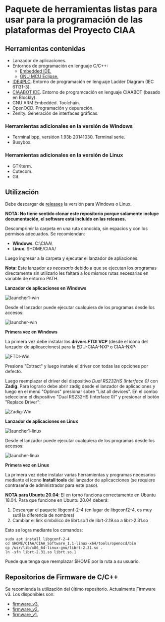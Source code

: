 # Paquete de herramientas listas para usar para la programación de las plataformas del Proyecto CIAA

## Herramientas contenidas

- Lanzador de aplicaciones.
- Entornos de programación en lenguaje C/C++:
     - [Embedded IDE.](embedded-ide/README.md)
     - [GNU MCU Eclipse.](eclipse/README.md)
 - [IDE4PLC](ide4plc/README.md). Entorno de programación en lenguaje Ladder Diagram (IEC 61131-3).
 - [CIAABOT IDE](ciaabot-ide/README.md). Entorno de programcación en lenguaje CIAABOT (basado en Blockly).
 - GNU ARM Embedded. Toolchain.
 - OpenOCD. Programación y depuración.
 - Zenity. Generación de interfaces gráficas.

### Herramientas adicionales en la versión de Windows

 - Terminal bpp, versióon 1.93b 20141030. Terminal serie.
 - Busybox.

### Herramientas adicionales en la versión de Linux

 - GTKterm.
 - Cutecom.
 - Git.

## Utilización

Debe descargar de [releases](https://github.com/epernia/software/releases/tag/r1.1.0) la versión para Windows o Linux.

**NOTA: No tiene sentido clonar este repositorio porque solamente incluye documentación, el software está incluído en las releases.**

Descomprimir la carpeta en una ruta conocida, sin espacios y con los permisos adecuados. Se recomiendan:

- **Windows**. C:\CIAA\
- **Linux**. $HOME/CIAA/

Luego ingresar a la carpeta y ejecutar el lanzador de apliaciones. 

**Nota:** Este lanzador *es necesario* debido a que se ejecutan los programas directamente sin utilizarlo les faltará a los mismos rutas necesarias en variable de entorno PATH.

**Lanzador de aplicaciones en Windows**

![launcher1-win](applauncher/docs/CIAA-folder-win.png)

Desde el lanzador puede ejecutar cualquiera de los programas desde los accesos:

![launcher-win](applauncher/docs/launcher-win.png)

**Primera vez en Windows**

La primera vez debe instalar los **drivers FTDI VCP** (desde el icono del lanzador de aplicacciones) para la EDU-CIAA-NXP o CIAA-NXP:

![FTDI-Win](applauncher/docs/FTDI-Win.png)

Presione "Extract" y luego instale el driver con todas las opciones por defecto.

Luego reemplazar el driver del dispositivo *Dual RS232HS (Interface 0)* con **Zadig**. Para lograrlo debe abrir zadig desde el lanzador de aplicaciones y luego en el menú "Optinos" presionar sobre "List all devices". En el combo seleccione el dispositivo "Dual RS232HS (Interface 0)" y presionar el botón "Replace Driver":

![Zadig-Win](applauncher/docs/Zadig-Win.png)

**Lanzador de aplicaciones en Linux**

![launcher1-linux](applauncher/docs/CIAA-folder-linux.png)

Desde el lanzador puede ejecutar cualquiera de los programas desde los accesos:

![launcher-linux](applauncher/docs/launcher-linux.png)

**Primera vez en Linux**

La primera vez debe instalar varias herramientas y programas necesarios mediante el icono **Install tools** del lanzador de aplicacciones (se requiere contraseña de administrador para este paso).

**NOTA para Ubuntu 20.04**: El en torno funciona correctamente en Ubuntu 18.04. Para que funcione en Ubuntu 20.04 deberá:

1. Descargar el paquete libgconf-2-4 (en lugar de libgconf2-4, es muy sutil la diferencia de nombres)
2. Cambiar el link simbólico de librt.so.1 de librt-2.19.so a librt-2.31.so

Esto se logra mediante los comandos:

```
sudo apt install libgconf-2-4
cd $HOME/CIAA/CIAA_Software_1.1-linux-x64/tools/openocd/bin
cp /usr/lib/x86_64-linux-gnu/librt-2.31.so .
ln -sfn librt-2.31.so librt.so.1
```

Puede que tenga que reemplazar $HOME por la ruta a su usuario.

## Repositorios de Firmware de C/C++

Se recomienda la utilización del último repositorio. Actualmente Firmware v3. Los disponibles son:

- [firmware_v3.](https://github.com/epernia/firmware_v3)
- [firmware_v2.](https://github.com/ciaa/firmware_v2)
- [firmware_v1.](https://github.com/ciaa/firmware_v1)
